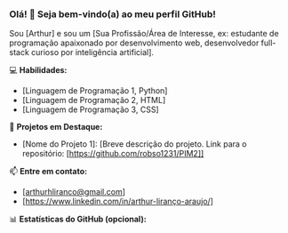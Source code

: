 ### Olá! 👋 Seja bem-vindo(a) ao meu perfil GitHub!

Sou [Arthur] e sou um [Sua Profissão/Área de Interesse, ex: estudante de programação apaixonado por desenvolvimento web, desenvolvedor full-stack curioso por inteligência artificial].

💻 **Habilidades:**
- [Linguagem de Programação 1, Python]
- [Linguagem de Programação 2, HTML]
- [Linguagem de Programação 3, CSS]

🚀 **Projetos em Destaque:**
- [Nome do Projeto 1]: [Breve descrição do projeto. Link para o repositório: [https://github.com/robso1231/PIM2]]

📫 **Entre em contato:**
- [arthurhliranco@gmail.com]
- [https://www.linkedin.com/in/arthur-liranço-araujo/]

📊 **Estatísticas do GitHub (opcional):**

